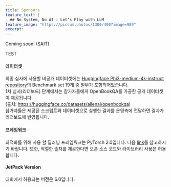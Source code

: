 ```yaml
---
title: Sponsors
feature_text: |
  ## No System, No AI : Let’s Play with LLM
feature_image: "https://picsum.photos/1300/400?image=989"
excerpt:
---
```


Coming soon!
(SAIT)

TEST


#### 데이터셋

최종 심사에 사용할 비공개 데이터셋에는 <a target="_blank" href="https://huggingface.co/microsoft/Phi-3-medium-4k-instruct"> Huggingface Phi3-medium-4k-instruct repository</a>의 Benchmark set 19개 중 일부가 포함되어있습니다.   
1차 심사(리더보드) 단계에서는 참가자들에게 OpenBookQA를 가공한 공개 데이터셋이 제공됩니다.    
 (출처: https://huggingface.co/datasets/allenai/openbookqa)     
참가자들은 제공된 스크립트와 데이터셋으로 실행한 결과를 운영측에 전달하면 결과가 리더보드에 반영됩니다.    


#### 프레임워크

최적화를 위해 사용 할 딥러닝 프레임워크는 PyTorch 2.0입니다. 다음 <a target="_blank" href="https://github.com/pytorch/pytorch/tree/v2.0.0">link</a>를 참고하시기 바랍니다. 또한, 적절한 출처를 제공한다면 오픈 소스 코드와 라이브러리 사용은 허용합니다.     

#### JetPack Version   

대회에서 허용되는 버전은 6.0입니다.    
